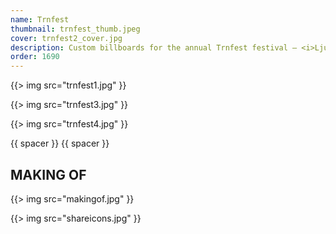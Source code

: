 ```yaml
---
name: Trnfest
thumbnail: trnfest_thumb.jpeg
cover: trnfest2_cover.jpg
description: Custom billboards for the annual Trnfest festival — <i>Ljubljana / 2009</i>
order: 1690
---
```


{{> img src="trnfest1.jpg" }}

{{> img src="trnfest3.jpg" }}

{{> img src="trnfest4.jpg" }}

{{ spacer }} {{ spacer }}

## MAKING OF

{{> img src="makingof.jpg" }}

{{> img src="shareicons.jpg" }}
